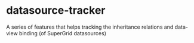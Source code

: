 # datasource-tracker
A series of features that helps tracking the inheritance relations and data-view binding (of SuperGrid datasources)
